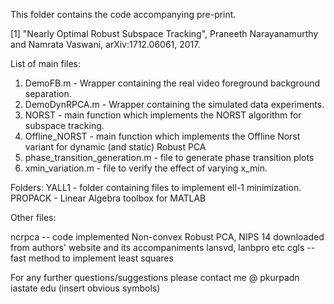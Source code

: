 This folder contains the code accompanying pre-print.

[1] "Nearly Optimal Robust Subspace Tracking", Praneeth Narayanamurthy and Namrata Vaswani, arXiv:1712.06061, 2017.

List of main files:
1. DemoFB.m - Wrapper containing the real video foreground background separation. 
2. DemoDynRPCA.m - Wrapper containing the simulated data experiments. 
3. NORST - main function which implements the NORST algorithm for subspace tracking.
4. Offline_NORST - main function which implements the Offline Norst variant for dynamic (and static) Robust PCA
5. phase_transition_generation.m - file to generate phase transition plots
6. xmin_variation.m - file to verify the effect of varying x_min. 

Folders:
YALL1 - folder containing files to implement ell-1 minimization.
PROPACK - Linear Algebra toolbox for MATLAB

Other files:

ncrpca -- code implemented Non-convex Robust PCA, NIPS 14 downloaded from authors' website and its accompaniments lansvd, lanbpro etc
cgls -- fast method to implement least squares


For any further questions/suggestions please contact me @ pkurpadn iastate edu (insert obvious symbols)

